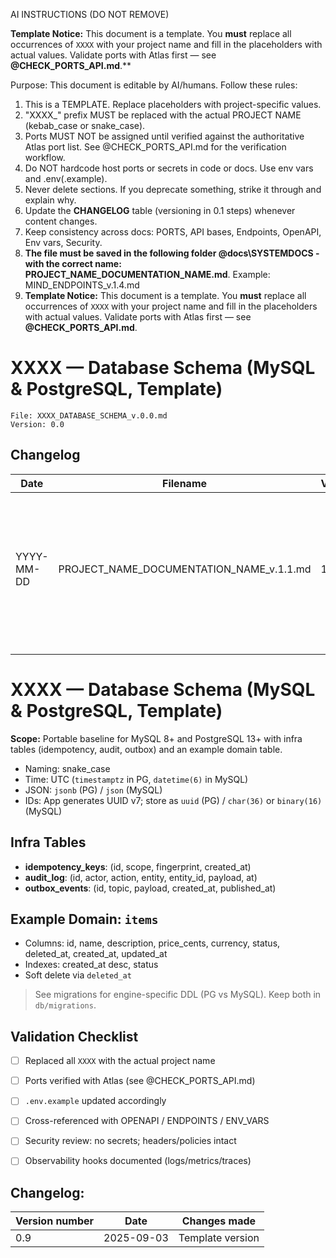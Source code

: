 AI INSTRUCTIONS (DO NOT REMOVE)

**Template Notice:** This document is a template. You **must** replace all occurrences of `XXXX` with your project name and fill in the placeholders with actual values. Validate ports with Atlas first — see **@CHECK_PORTS_API.md**.**

Purpose: This document is editable by AI/humans. Follow these rules:

1) This is a TEMPLATE. Replace placeholders with project-specific values.
2) "XXXX_" prefix MUST be replaced with the actual PROJECT NAME (kebab_case or snake_case).
3) Ports MUST NOT be assigned until verified against the authoritative Atlas port list.
   See @CHECK_PORTS_API.md for the verification workflow.
4) Do NOT hardcode host ports or secrets in code or docs. Use env vars and .env(.example).
5) Never delete sections. If you deprecate something, strike it through and explain why.
6) Update the **CHANGELOG** table (versioning in 0.1 steps) whenever content changes.
7) Keep consistency across docs: PORTS, API bases, Endpoints, OpenAPI, Env vars, Security.
8) **The file must be saved in the following folder @docs\SYSTEMDOCS - with the correct name: PROJECT_NAME_DOCUMENTATION_NAME.md**. Example: MIND_ENDPOINTS_v.1.4.md
9) **Template Notice:** This document is a template. You **must** replace all occurrences of `XXXX` with your project name and fill in the placeholders with actual values. Validate ports with Atlas first — see **@CHECK_PORTS_API.md**.

# XXXX — Database Schema (MySQL & PostgreSQL, Template)

```
File: XXXX_DATABASE_SCHEMA_v.0.0.md
Version: 0.0
```

## **Changelog**

| Date       | Filename                                 | Version | Changes                                          | Author                                                       |
| ---------- | ---------------------------------------- | ------- | ------------------------------------------------ | ------------------------------------------------------------ |
| YYYY-MM-DD | PROJECT_NAME_DOCUMENTATION_NAME_v.1.1.md | 1.1     | Write the changes that are made in the file here | If you are an agent write what agent you are (example - Gemini, Chat GPT 5) |
|            |                                          |         |                                                  |                                                              |
|            |                                          |         |                                                  |                                                              |



# XXXX — Database Schema (MySQL & PostgreSQL, Template)

**Scope:** Portable baseline for MySQL 8+ and PostgreSQL 13+ with infra tables (idempotency, audit, outbox) and an example domain table.

- Naming: snake_case
- Time: UTC (`timestamptz` in PG, `datetime(6)` in MySQL)
- JSON: `jsonb` (PG) / `json` (MySQL)
- IDs: App generates UUID v7; store as `uuid` (PG) / `char(36)` or `binary(16)` (MySQL)

## Infra Tables
- **idempotency_keys**: (id, scope, fingerprint, created_at)
- **audit_log**: (id, actor, action, entity, entity_id, payload, at)
- **outbox_events**: (id, topic, payload, created_at, published_at)

## Example Domain: `items`
- Columns: id, name, description, price_cents, currency, status, deleted_at, created_at, updated_at
- Indexes: created_at desc, status
- Soft delete via `deleted_at`

> See migrations for engine-specific DDL (PG vs MySQL). Keep both in `db/migrations`.


## Validation Checklist
- [ ] Replaced all `XXXX` with the actual project name
- [ ] Ports verified with Atlas (see @CHECK_PORTS_API.md)
- [ ] `.env.example` updated accordingly
- [ ] Cross-referenced with OPENAPI / ENDPOINTS / ENV_VARS
- [ ] Security review: no secrets; headers/policies intact
- [ ] Observability hooks documented (logs/metrics/traces)


## Changelog:  

| Version number | Date       | Changes made     |
| -------------- | ---------- | ---------------- |
| 0.9            | 2025-09-03 | Template version |

